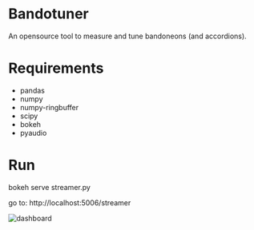 # Bandotuner
An opensource tool to measure and tune bandoneons (and accordions).

# Requirements

- pandas
- numpy
- numpy-ringbuffer
- scipy
- bokeh
- pyaudio

# Run
bokeh serve streamer.py

go to: http://localhost:5006/streamer

![dashboard](https://user-images.githubusercontent.com/10183650/43246021-a4abf52a-90b0-11e8-8bad-53e54ac2bfad.png)
